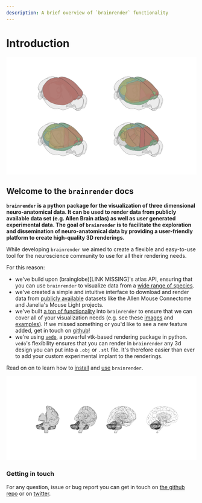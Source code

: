 ```yaml
---
description: A brief overview of `brainrender` functionality
---
```


# Introduction

![](.gitbook/assets/aba.png)

## Welcome to the `brainrender` docs

**`brainrender` is a python package for the visualization of three dimensional neuro-anatomical data. It can be used to render data from publicly available data set \(e.g. Allen Brain atlas\) as well as user generated experimental data. The goal of `brainrender` is to facilitate the exploration and dissemination of neuro-anatomical data by providing a user-friendly platform to create high-quality 3D renderings.**

While developing `brainrender` we aimed to create a flexible and easy-to-use tool for the neuroscience community to use for all their rendering needs.

For this reason:

* we've build upon \(brainglobe\)\[LINK MISSING\]'s atlas API, ensuring that you can use `brainrender` to visualize data from a [wide range of species](usage/atlas.md). 
* we've created a simple and intuitive interface to download and render data from [publicly available](usage/public.md) datasets like the Allen Mouse Connectome and Janelia's Mouse Light projects.
* we've built [a ton of functionality](usage/user.md) into `brainrender` to ensure that we can cover all of your visualization needs \(e.g. see these [images](overview/gallery.md) and [examples](overview/examples.md)\). If we missed something or you'd like to see a new feature added, get in touch on [github](https://github.com/BrancoLab/BrainRender)!
* we're using [`vedo`](https://github.com/marcomusy/vedo), a powerful vtk-based rendering package in python. `vedo`'s flexibility ensures that you can render in `brainrender` any 3d design you can put into a `.obj` or `.stl` file. It's therefore easier than ever to add your custom experimental implant to the renderings. 



Read on on to learn how to [install](installation/installation.md) and [use](usage/overview.md) `brainrender`.

![](.gitbook/assets/humanbrainexp.png)

### Getting in touch

For any question, issue or bug report you can get in touch on [the github repo](https://github.com/BrancoLab/BrainRender) or on [twitter](https://twitter.com/Federico_claudi).





